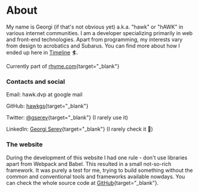 # About

My name is Georgi (if that's not obvious yet) a.k.a. "hawk" or "hAWK" in various internet communities. I am a developer specializing primarily in web and front-end technologies. Apart from programming, my interests vary from design to acrobatics and Subarus. You can find more about how I ended up here in [Timeline](/#/timeline) 🏄‍.

Currently part of [rhyme.com](https://rhyme.com){target="_blank"}

### Contacts and social

Email: hawk.dvp at google mail

GitHub: [hawkgs](https://github.com){target="_blank"}

Twitter: [@gserev](https://twitter.com/gserev){target="_blank"} (I rarely use it)

LinkedIn: [Georgi Serev](https://linkedin.com){target="_blank"} (I rarely check it 🤯)

### The website

During the development of this website I had one rule - don't use libraries apart from Webpack and Babel. This resulted in a small not-so-rich framework. It was purely a test for me, trying to build something without the common and conventional tools and frameworks available nowdays. You can check the whole source code at [GitHub](https://github.com/hawkgs/georgi.ws){target="_blank"}.

